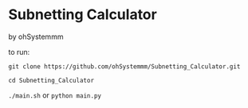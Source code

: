# Subnetting Calculator
by ohSystemmm

to run:

``git clone https://github.com/ohSystemmm/Subnetting_Calculator.git``

``cd Subnetting_Calculator``

``./main.sh`` or ``python main.py``
